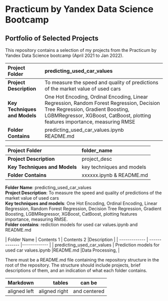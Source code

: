 # Practicum by Yandex Data Science Bootcamp
## Portfolio of Selected Projects
This repository contains a selection of my projects from the Practicum by Yandex Data Science bootcamp (April 2021 to Jan 2022).

|**Project Folder** | predicting_used_car_values|
|:------------- | :----------|
|**Project Description**| To measure the speed and quality of predictions of the market value of used cars|
|**Key Techniques and Models**| One Hot Encoding, Ordinal Encoding, Linear Regression, Random Forest Regression, Decision Tree Regression, Gradient Boosting, LGBMRegressor, XGBoost, CatBoost, plotting features importance, measuring RMSE|
|**Folder Contains**| predicting_used_car_values.ipynb<br /> README.md|

|**Project Folder** | folder_name|
|:------------- | :----------|
|**Project Description**| project_desc|
|**Key Techniques and Models**| key techniques and models|
|**Folder Contains**| xxxxxx.ipynb & README.md|



**Folder Name**: predicting_used_car_values\
**Project Description**: To measure the speed and quality of predictions of the market value of used cars\
**Key techniques and models**: One Hot Encoding, Ordinal Encoding, Linear Regression, Random Forest Regression, Decision Tree Regression, Gradient Boosting, LGBMRegressor, XGBoost, CatBoost, plotting features importance, measuring RMSE.\
**Folder contains**: rediction models for used car values.ipynb and README.md


| Folder Name  | Contents 1 | Contents 2 |Description |
| ------------- | ------------- |------------- |
| predicting_used_car_values  | Prediction models for used car values.ipynb  |README.md  |Data Processing,   |


There must be a README.md file containing the repository structure in the root of the repository. 
The structure should include projects, brief descriptions of them, and an indication of what each folder contains.

| Markdown              | tables                 | can be                      |
| :-------------------- | ---------------------: |:---------------------------:|
|     aligned left      |     aligned right      |      and centered           |



